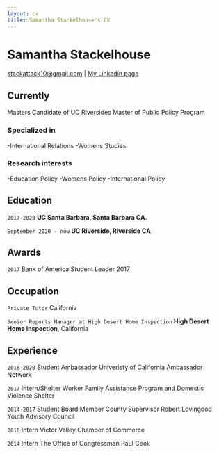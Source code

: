 ```yaml
---
layout: cv
title: Samantha Stackelhouse's CV
---
```

# Samantha Stackelhouse



<a href="stackattack10@gmail.com">stackattack10@gmail.com</a>
| <a href="https://www.linkedin.com/in/samantha-stackelhouse-2b903b188/">My Linkedin page</a>
</div>


## Currently

Masters Candidate of UC Riversides Master of Public Policy Program

### Specialized in

-International Relations
-Womens Studies



### Research interests

-Education Policy
-Womens Policy
-International Policy 


## Education

`2017-2020`
__UC Santa Barbara, Santa Barbara CA.__

`September 2020 - now`
__UC Riverside, Riverside CA__



## Awards

`2017`
Bank of America Student Leader 2017


## Occupation

`Private Tutor`
California 


`Senior Reports Manager at High Desert Home Inspection`
__High Desert Home Inspection__, California

## Experience

`2018-2020`
Student Ambassador
Univeristy of California Ambassador Network

`2017`
Intern/Shelter Worker
Family Assistance Program and Domestic Violence Shelter

`2014-2017`
Student Board Member
County Supervisor Robert Lovingood Youth Advisory Council

`2016`
Intern
Victor Valley Chamber of Commerce 

`2014`
Intern 
The Office of Congressman Paul Cook
<!-- ### Footer

